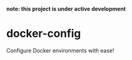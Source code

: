 **note: this project is under active development**

# docker-config
Configure Docker environments with ease!
